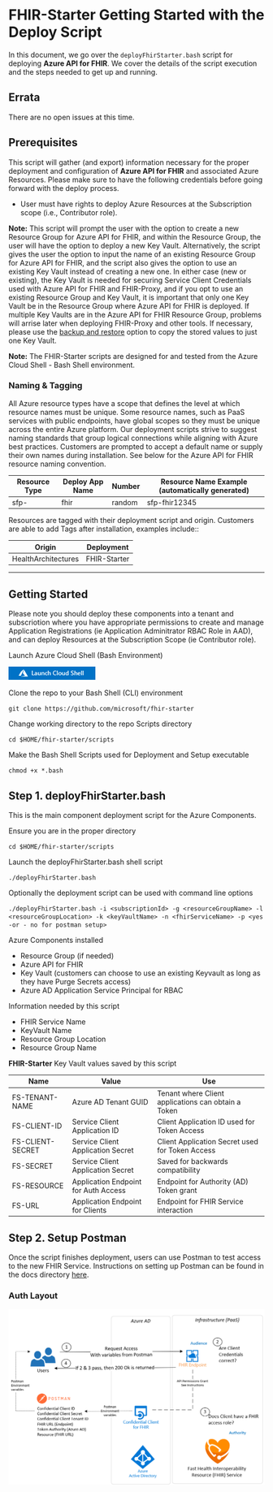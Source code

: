 # FHIR-Starter Getting Started with the Deploy Script
In this document, we go over the ```deployFhirStarter.bash``` script for deploying **Azure API for FHIR**. We cover the details of the script execution and the steps needed to get up and running.

## Errata 
There are no open issues at this time. 

## Prerequisites 

This script will gather (and export) information necessary for the proper deployment and configuration of **Azure API for FHIR** and associated Azure Resources. Please make sure to have the following credentials before going forward with the deploy process.

 - User must have rights to deploy Azure Resources at the Subscription scope (i.e., Contributor role).

__Note:__
This script will prompt the user with the option to create a new Resource Group for Azure API for FHIR, and within the Resource Group, the user will have the option to deploy a new Key Vault. Alternatively, the script gives the user the option to input the name of an existing Resource Group for Azure API for FHIR, and the script also gives the option to use an existing Key Vault instead of creating a new one. In either case (new or existing), the Key Vault is needed for securing Service Client Credentials used with Azure API for FHIR and FHIR-Proxy, and if you opt to use an existing Resource Group and Key Vault, it is important that only one Key Vault be in the Resource Group where Azure API for FHIR is deployed. If multiple Key Vaults are in the Azure API for FHIR Resource Group, problems will arrise later when deploying FHIR-Proxy and other tools. If necessary, please use the [backup and restore](https://docs.microsoft.com/en-us/azure/key-vault/general/backup?tabs=azure-cli) option to copy the stored values to just one Key Vault.

__Note:__ 
The FHIR-Starter scripts are designed for and tested from the Azure Cloud Shell - Bash Shell environment.


### Naming & Tagging
All Azure resource types have a scope that defines the level at which resource names must be unique. Some resource names, such as PaaS services with public endpoints, have global scopes so they must be unique across the entire Azure platform. Our deployment scripts strive to suggest naming standards that group logical connections while aligning with Azure best practices. Customers are prompted to accept a default name or supply their own names during installation. See below for the Azure API for FHIR resource naming convention.

Resource Type | Deploy App Name | Number      | Resource Name Example (automatically generated)
------------|-----------------|-------------|------------------------------------------------
sfp-         | fhir           | random      | sfp-fhir12345

Resources are tagged with their deployment script and origin.  Customers are able to add Tags after installation, examples include::

Origin              |  Deployment       
--------------------|-----------------
HealthArchitectures | FHIR-Starter   

---

## Getting Started
Please note you should deploy these components into a tenant and subscriotion where you have appropriate permissions to create and manage Application Registrations (ie Application Adminitrator RBAC Role in AAD), and can deploy Resources at the Subscription Scope (ie Contributor role). 

Launch Azure Cloud Shell (Bash Environment)  
  
[![Launch Azure Shell](/docs/images/launchcloudshell.png "Launch Cloud Shell")](https://shell.azure.com/bash?target="_blank")

Clone the repo to your Bash Shell (CLI) environment 
```azurecli-interactive
git clone https://github.com/microsoft/fhir-starter 
```
Change working directory to the repo Scripts directory
```azurecli-interactive
cd $HOME/fhir-starter/scripts
```

Make the Bash Shell Scripts used for Deployment and Setup executable 
```azurecli-interactive
chmod +x *.bash 
```

## Step 1.  deployFhirStarter.bash
This is the main component deployment script for the Azure Components.    

Ensure you are in the proper directory 
```azurecli-interactive
cd $HOME/fhir-starter/scripts
``` 

Launch the deployFhirStarter.bash shell script 
```azurecli-interactive
./deployFhirStarter.bash 
``` 

Optionally the deployment script can be used with command line options 
```azurecli
./deployFhirStarter.bash -i <subscriptionId> -g <resourceGroupName> -l <resourceGroupLocation> -k <keyVaultName> -n <fhirServiceName> -p <yes -or - no for postman setup>
```

Azure Components installed 
 - Resource Group (if needed)
 - Azure API for FHIR 
 - Key Vault (customers can choose to use an existing Keyvault as long as they have Purge Secrets access)
 - Azure AD Application Service Principal for RBAC

Information needed by this script 
 - FHIR Service Name
 - KeyVault Name 
 - Resource Group Location 
 - Resource Group Name 

__FHIR-Starter__ Key Vault values saved by this script 

Name              | Value                                | Use             
------------------|--------------------------------------|---------------------------------
FS-TENANT-NAME    | Azure AD Tenant GUID                 | Tenant where Client applications can obtain a Token 
FS-CLIENT-ID      | Service Client Application ID        | Client Application ID used for Token Access  
FS-CLIENT-SECRET  | Service Client Application Secret    | Client Application Secret used for Token Access                    
FS-SECRET         | Service Client Application Secret    | Saved for backwards compatibility  
FS-RESOURCE       | Application Endpoint for Auth Access | Endpoint for Authority (AD) Token grant  
FS-URL            | Application Endpoint for Clients     | Endpoint for FHIR Service interaction 



## Step 2.  Setup Postman
Once the script finishes deployment, users can use Postman to test access to the new FHIR Service.  Instructions on setting up Postman can be found in the docs directory [here](../docs/postman.md).

### Auth Layout

![auth](../docs/images/architecture/starter_auth.png)
